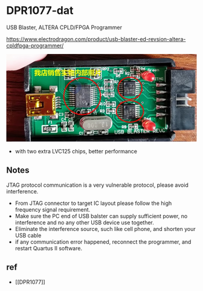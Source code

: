 
# DPR1077-dat


USB Blaster, ALTERA CPLD/FPGA Programmer

https://www.electrodragon.com/product/usb-blaster-ed-revsion-altera-cpldfpga-programmer/


![](2023-11-15-17-28-57.png)

- with two extra LVC125 chips, better performance  



## Notes 


JTAG protocol communication is a very vulnerable protocol, please avoid interference.

- From JTAG connector to target IC layout please follow the high frequency signal requirement.
- Make sure the PC end of USB balster can supply sufficient power, no interference and no any other USB device use together.
- Eliminate the interference source, such like cell phone, and shorten your USB cable
- if any communication error happened, reconnect the programmer, and restart Quartus II software.



## ref 

- [[DPR1077]]